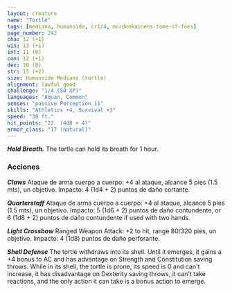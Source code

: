 ```yaml
---
layout: creature
name: "Tortle"
tags: [mediana, humanoide, cr1/4, mordenkainens-tome-of-foes]
page_number: 242
cha: 12 (+1)
wis: 13 (+1)
int: 11 (0)
con: 12 (+1)
dex: 10 (0)
str: 15 (+2)
size: Humanoide Mediano (tortle)
alignment: lawful good
challenge: "1/4 (50 XP)"
languages: "Aquan, Common"
senses: "passive Perception 11"
skills: "Athletics +4, Survival +3"
speed: "30 ft."
hit_points: "22  (4d8 + 4)"
armor_class: "17 (natural)"
---
```


***Hold Breath.*** The tortle can hold its breath for 1 hour.

### Acciones

***Claws*** Ataque de arma cuerpo a cuerpo: +4 al ataque, alcance 5 pies (1.5 mts), un objetivo. Impacto: 4 (1d4 + 2) puntos de daño cortante.

***Quarterstaff*** Ataque de arma cuerpo a cuerpo: +4 al ataque, alcance 5 pies (1.5 mts), un objetivo. Impacto: 5 (1d6 + 2) puntos de daño contundente, or 6 (1d8 + 2) puntos de daño contundente if used with two hands.

***Light Crossbow*** Ranged Weapon Attack: +2 to hit, range 80/320 pies, un objetivo. Impacto: 4 (1d8) puntos de daño perforante.

***Shell Defense*** The tortle withdraws into its shell. Until it emerges, it gains a +4 bonus to AC and has advantage on Strength and Constitution saving throws. While in its shell, the tortle is prone, its speed is 0 and can't increase, it has disadvantage on Dexterity saving throws, it can't take reactions, and the only action it can take is a bonus action to emerge.